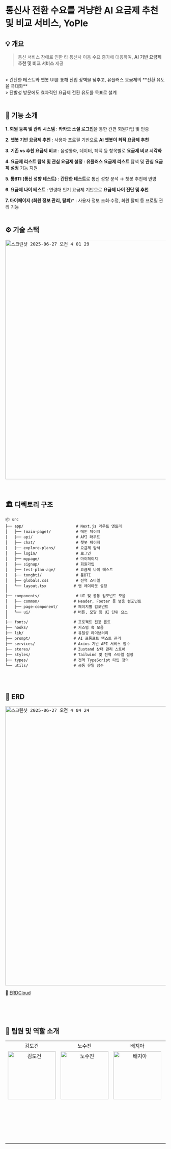 # 통신사 전환 수요를 겨냥한 AI 요금제 추천 및 비교 서비스, YoPle

## 💡 개요
> 통신 서비스 장애로 인한 타 통신사 이동 수요 증가에 대응하여, **AI 기반 요금제 추천 및 비교 서비스** 제공
 </br>
> 간단한 테스트와 챗봇 UI를 통해 진입 장벽을 낮추고, 유플러스 요금제의 **전환 유도율 극대화** </br>
> 단발성 방문에도 효과적인 요금제 전환 유도를 목표로 설계
	
</div>

<br/>
<br/>

## 🔧 기능 소개 
**1. 회원 등록 및 관리 시스템** : **카카오 소셜 로그인**을 통한 간편 회원가입 및 인증

**2. 챗봇 기반 요금제 추천** : 사용자 프로필 기반으로 **AI 챗봇이 최적 요금제 추천**

**3. 기존 vs 추천 요금제 비교** : 음성통화, 데이터, 혜택 등 항목별로 **요금제 비교 시각화**

**4. 요금제 리스트 탐색 및 관심 요금제 설정** : **유플러스 요금제 리스트** 탐색 및 **관심 요금제 설정** 기능 지원

**5. 통BTI (통신 성향 테스트)** : **간단한 테스트**로 통신 성향 분석 → 챗봇 추천에 반영

**6. 요금제 나이 테스트** : 연령대 인기 요금제 기반으로 **요금제 나이 진단 및 추천**

**7. 마이페이지 (회원 정보 관리, 탈퇴)*** : 사용자 정보 조회·수정, 회원 탈퇴 등 프로필 관리 기능
<br/>
<br/>

## ⚙️ 기술 스택
<kbd>
<img width="749" alt="스크린샷 2025-06-27 오전 4 01 29" src="https://github.com/user-attachments/assets/aef784f3-c3ae-48b3-ba98-cb390c4b0fcb" />
</kbd>



<br/>
<br/>
<br/>


## 🏛️ 디렉토리 구조
```
📦 src
├── app/                       # Next.js 라우트 엔트리
│   ├── (main-page)/           # 메인 페이지
│   ├── api/                   # API 라우트
│   ├── chat/                  # 챗봇 페이지
│   ├── explore-plans/         # 요금제 탐색
│   ├── login/                 # 로그인
│   ├── mypage/                # 마이페이지
│   ├── signup/                # 회원가입
│   ├── test-plan-age/         # 요금제 나이 테스트
│   ├── tongbti/               # 통BTI
│   ├── globals.css            # 전역 스타일
│   └── layout.tsx            # 앱 레이아웃 설정
│
├── components/                # UI 및 공통 컴포넌트 모음
│   ├── common/               # Header, Footer 등 범용 컴포넌트
│   ├── page-component/       # 페이지별 컴포넌트
│   └── ui/                   # 버튼, 모달 등 UI 단위 요소
│
├── fonts/                    # 프로젝트 전용 폰트
├── hooks/                    # 커스텀 훅 모음
├── lib/                      # 유틸성 라이브러리
├── prompt/                   # AI 프롬프트 텍스트 관리
├── services/                 # Axios 기반 API 서비스 함수
├── stores/                   # Zustand 상태 관리 스토어
├── styles/                   # Tailwind 및 전역 스타일 설정
├── types/                    # 전역 TypeScript 타입 정의
└── utils/                    # 공통 유틸 함수

```


<br/>
<br/>

## 📌 ERD
<kbd>
<img width="874" alt="스크린샷 2025-06-27 오전 4 04 24" src="https://github.com/user-attachments/assets/e8e95bcb-5bd3-41e3-bcb1-8c36818ace80" />
</kbd>
<p>
  🔗 <a href="https://www.erdcloud.com/d/BqysLiiqRsmuCCXbD" rel="nofollow">ERDCloud</a>  
</p>

<br/>
<br/>

</div>
</details>

<br>


## 👥 팀원 및 역할 소개

<table>
  <tr align="center">
    <td>김도건</td>
    <td>노수진</td>
    <td>배지아</td>
    <td>이다예</td>
    <td>진영호</td>
    <td>최윤혁</td>
  </tr>
  <tr>
     <td align="center">
        <a href="https://github.com/dogeonkim1">
          <img src="https://avatars.githubusercontent.com/u/87489341?v=4" width="150px" alt="김도건"/><br />
        </a>
     </td>
     <td align="center">
        <a href="https://github.com/sujinRo">
          <img src="https://avatars.githubusercontent.com/u/88073842?v=4" width="150px" alt="노수진"/><br />
        </a>
     </td>
     <td align="center">
        <a href="https://github.com/qowldk">
          <img src="https://avatars.githubusercontent.com/u/124412137?v=4" width="150px" alt="배지아"/><br />
        </a>
     </td>
     <td align="center">
        <a href="https://github.com/leedaye0412">
          <img src="https://avatars.githubusercontent.com/u/138192341?v=4" width="150px" alt="이다예"/><br />
        </a>
     </td>
    <td align="center">
        <a href="https://github.com/kuru2141">
          <img src="https://avatars.githubusercontent.com/u/149752689?v=4" width="150px" alt="진영호"/><br />
        </a>
     </td>
     <td align="center">
        <a href="https://github.com/yunhyuk-choi">
          <img src="https://avatars.githubusercontent.com/u/194174257?v=4" width="150px" alt="최윤혁"/><br />
        </a>
     </td>
  </tr>
  <tr>
     <td align="center">
        <p> <br /> </p>
     </td>
     <td align="center">
        <p> <br /> </p>
     </td>
     <td align="center">
        <p> <br /> </p>
     </td>
     <td align="center">
        <p> 마이페이지, 회원정보 수정 페이지<br /> 회원가입, 요금제 둘러보기 구현 </p>
     </td>
    <td align="center">
        <p> <br /> </p>
     </td>
     <td align="center">
        <p> <br /> </p>
     </td>
  </tr>
</table>
